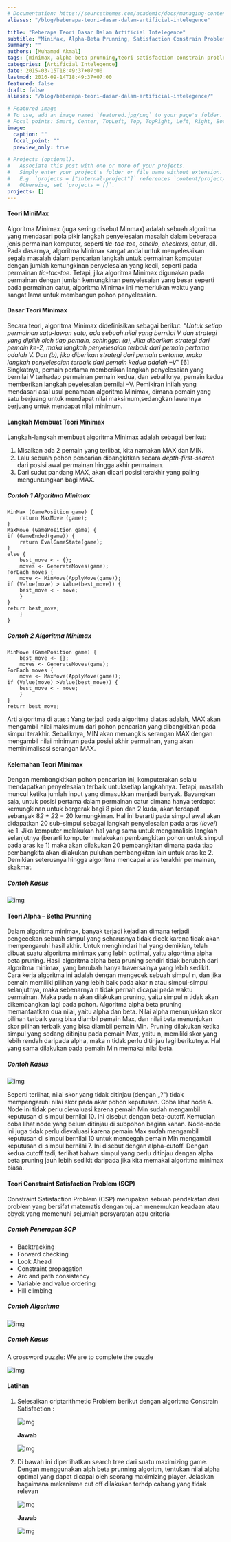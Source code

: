 ```yaml
---
# Documentation: https://sourcethemes.com/academic/docs/managing-content/
aliases: "/blog/beberapa-teori-dasar-dalam-artificial-intelegence"

title: "Beberapa Teori Dasar Dalam Artificial Intelegence"
subtitle: "MiniMax, Alpha-Beta Prunning, Satisfaction Constrain Problem"
summary: ""
authors: [Muhamad Akmal]
tags: [minimax, alpha-beta prunning,teori satisfaction constrain problem]
categories: [Artificial Intelegence]
date: 2015-03-15T18:49:37+07:00
lastmod: 2016-09-14T18:49:37+07:00
featured: false
draft: false
aliases: "/blog/beberapa-teori-dasar-dalam-artificial-intelegence/"

# Featured image
# To use, add an image named `featured.jpg/png` to your page's folder.
# Focal points: Smart, Center, TopLeft, Top, TopRight, Left, Right, BottomLeft, Bottom, BottomRight.
image:
  caption: ""
  focal_point: ""
  preview_only: true

# Projects (optional).
#   Associate this post with one or more of your projects.
#   Simply enter your project's folder or file name without extension.
#   E.g. `projects = ["internal-project"]` references `content/project/deep-learning/index.md`.
#   Otherwise, set `projects = []`.
projects: []
---
```


#### Teori MiniMax

Algoritma Minimax (juga sering disebut Minmax) adalah sebuah algoritma yang mendasari pola pikir langkah penyelesaian masalah dalam beberapa jenis permainan komputer, seperti t*ic-tac-toe*, *othello*, *checkers*, catur, dll. Pada dasarnya, algoritma Minimax sangat andal untuk menyelesaikan segala masalah dalam pencarian langkah untuk permainan komputer dengan jumlah kemungkinan penyelesaian yang kecil, seperti pada permainan *tic-tac-toe*. Tetapi, jika algoritma Minimax digunakan pada permainan dengan jumlah kemungkinan penyelesaian yang besar seperti pada permainan catur, algoritma Minimax ini memerlukan waktu yang sangat lama untuk membangun pohon penyelesaian. 

#### Dasar Teori Minimax

Secara teori, algoritma Minimax didefinisikan sebagai berikut:
 “*Untuk setiap permainan satu-lawan satu, ada sebuah nilai yang bernilai V dan strategi yang dipilih oleh tiap pemain, sehingga: (a), Jika diberikan strategi dari pemain ke-2, maka langkah penyelesaian terbaik dari pemain pertama adalah V. Dan (b), jika diberikan strategi dari pemain pertama, maka langkah penyelesaian terbaik dari pemain kedua adalah –V”* [6] Singkatnya, pemain pertama memberikan langkah penyelesaian yang bernilai V terhadap permainan pemain kedua, dan sebaliknya, pemain kedua memberikan langkah peyelesaian bernilai –V. Pemikiran inilah yang mendasari asal usul penamaan algoritma Minimax, dimana pemain yang satu berjuang untuk mendapat nilai maksimum,sedangkan lawannya berjuang untuk mendapat nilai minimum.

#### Langkah Membuat Teori Minimax


 Langkah-langkah membuat algoritma Minimax adalah sebagai berikut:

1. Misalkan ada 2 pemain yang terlibat, kita namakan MAX dan MIN.
2. Lalu sebuah pohon pencarian dibangkitkan secara *depth-first-search* dari posisi awal permainan hingga akhir permainan.
3. Dari sudut pandang MAX, akan dicari posisi terakhir yang paling menguntungkan bagi MAX.

 

##### Contoh 1 Algoritma Minimax 

```pseudocode
MinMax (GamePosition game) {
	return MaxMove (game);
}
MaxMove (GamePosition game) {
if (GameEnded(game)) {
	return EvalGameState(game);
}
else {
	best_move < - {};
	moves <- GenerateMoves(game);
ForEach moves {
	move <- MinMove(ApplyMove(game));
if (Value(move) > Value(best_move)) {
	best_move < - move;
	}
}
return best_move;
	}
}

```

##### Contoh 2 Algoritma Minimax

```pseudocode
MinMove (GamePosition game) {
	best_move <- {};
	moves <- GenerateMoves(game);
ForEach moves { 
	move <- MaxMove(ApplyMove(game));
if (Value(move) >Value(best_move)) {
	best_move < - move;
	}
}
return best_move;
```

Arti algoritma di atas : Yang terjadi pada algoritma diatas adalah, MAX akan mengambil nilai maksimum dari pohon pencarian yang dibangkitkan pada simpul terakhir. Sebaliknya, MIN akan menangkis serangan MAX dengan mengambil nilai minimum pada posisi akhir permainan, yang akan meminimalisasi serangan MAX.

#### Kelemahan Teori Minimax 

 Dengan membangkitkan pohon pencarian ini, komputerakan selalu mendapatkan penyelesaian terbaik untuksetiap langkahnya. Tetapi, masalah muncul ketika jumlah input yang dimasukkan menjadi banyak. Bayangkan saja, untuk posisi pertama dalam permainan catur dimana hanya terdapat kemungkinan untuk bergerak bagi 8 pion dan 2 kuda, akan terdapat sebanyak 8*2 + 2*2 = 20 kemungkinan. Hal ini berarti pada simpul awal akan didapatkan 20 sub-simpul sebagai langkah penyelesaian pada aras (*level*) ke 1. Jika komputer melakukan hal yang sama untuk menganalisis langkah selanjutnya (berarti komputer melakukan pembangkitan pohon untuk simpul pada aras ke 1) maka akan dilakukan 20 pembangkitan dimana pada tiap pembangkita akan dilakukan puluhan pembangkitan lain untuk aras ke 2. Demikian seterusnya hingga algoritma mencapai aras terakhir permainan, skakmat.

##### Contoh Kasus

![img](https://i.postimg.cc/G3fw0fJ8/Picture1.png)



#### Teori Alpha – Betha Prunning

Dalam algoritma minimax, banyak terjadi kejadian dimana terjadi pengecekan sebuah simpul yang seharusnya tidak dicek karena tidak akan mempengaruhi hasil akhir. Untuk menghindari hal yang demikian, telah dibuat suatu algoritma minimax yang lebih optimal, yaitu algortima alpha beta pruning. Hasil algoritma alpha beta pruning sendiri tidak berubah dari algoritma minimax, yang berubah hanya traversalnya yang lebih sedikit. Cara kerja algoritma ini adalah dengan mengecek sebuah simpul n, dan jika pemain memiliki pilihan yang lebih baik pada akar n atau simpul-simpul selanjutnya, maka sebenarnya n tidak pernah dicapai pada waktu permainan. Maka pada n akan dilakukan pruning, yaitu simpul n tidak akan dikembangkan lagi pada pohon.  Algoritma alpha beta pruning memanfaatkan dua nilai, yaitu alpha dan beta. Nilai alpha menunjukkan skor pilihan terbaik yang bisa diambil pemain Max, dan nilai beta menunjukan skor pilihan terbaik yang bisa diambil pemain Min. Pruning dilakukan ketika simpul yang sedang ditinjau pada pemain Max, yaitu n, memiliki skor  yang lebih rendah daripada alpha, maka n tidak perlu ditinjau lagi berikutnya. Hal yang sama dilakukan pada pemain Min memakai nilai beta. 

##### Contoh Kasus

![img](https://i.postimg.cc/R0T5jVX4/2.png)

 Seperti terlihat, nilai skor yang tidak ditinjau (dengan „?‟) tidak mempengaruhi nilai skor pada akar pohon keputusan. Coba lihat node A. Node ini tidak perlu dievaluasi karena pemain Min sudah mengambil keputusan di simpul bernilai 10. Ini disebut dengan beta-cutoff. Kemudian coba lihat node yang belum ditinjau di subpohon bagian kanan. Node-node ini juga tidak perlu dievaluasi karena pemain Max sudah mengambil keputusan di simpul bernilai 10 untuk mencegah pemain Min mengambil keputusan di simpul bernilai 7. Ini disebut dengan alpha-cutoff. Dengan kedua cutoff tadi, terlihat bahwa simpul yang perlu ditinjau dengan alpha beta pruning jauh lebih sedikit daripada jika kita memakai algoritma minimax biasa.



#### Teori Constraint Satisfaction Problem (SCP)

Constraint Satisfaction Problem (CSP) merupakan sebuah pendekatan dari problem yang bersifat matematis dengan tujuan menemukan keadaan atau obyek yang memenuhi sejumlah persyaratan atau criteria

##### Contoh Penerapan SCP

- Backtracking 
- Forward checking 
- Look Ahead 
- Constraint propagation 
- Arc and path consistency 
- Variable and value ordering 
- Hill climbing 

##### Contoh Algoritma

![img](https://i.postimg.cc/507c27hr/3.png) 

##### Contoh Kasus

A crossword puzzle: We are to complete the puzzle 

![img](https://i.postimg.cc/N0DSdCj0/Screen-Shot-2019-09-14-at-19-42-15.png)

#### Latihan

1. Selesaikan criptarithmetic Problem berikut dengan algoritma Constrain Satisfaction : 

   ![img](https://i.postimg.cc/hjGw68X1/Screen-Shot-2019-09-14-at-19-48-03.png)

   **Jawab**

   ![img](https://i.postimg.cc/MpyhQpkV/123123123.png)

2. Di bawah ini diperlihatkan search tree dari suatu maximizing game. Dengan menggunakan alph beta prunning algoritm, tentukan nilai alpha optimal yang dapat dicapai oleh seorang maximizing player. Jelaskan bagaimana mekanisme cut off dilakukan terhdp cabang yang tidak relevan

   ![img](https://i.postimg.cc/C16tgZDT/Screen-Shot-2019-09-14-at-19-43-27.png)

   **Jawab**

   ![img](https://i.postimg.cc/MpyhQpkV/123123123.png)